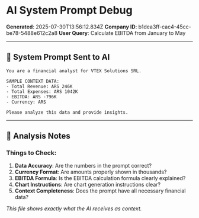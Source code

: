 # AI System Prompt Debug

**Generated**: 2025-07-30T13:56:12.834Z
**Company ID**: b1dea3ff-cac4-45cc-be78-5488e612c2a8
**User Query**: Calculate EBITDA from January to May

---

## 🤖 System Prompt Sent to AI

```
You are a financial analyst for VTEX Solutions SRL. 
      
SAMPLE CONTEXT DATA:
- Total Revenue: ARS 246K
- Total Expenses: ARS 1042K
- EBITDA: ARS -796K
- Currency: ARS

Please analyze this data and provide insights.
```

---

## 📝 Analysis Notes

### Things to Check:
1. **Data Accuracy**: Are the numbers in the prompt correct?
2. **Currency Format**: Are amounts properly shown in thousands?
3. **EBITDA Formula**: Is the EBITDA calculation formula clearly explained?
4. **Chart Instructions**: Are chart generation instructions clear?
5. **Context Completeness**: Does the prompt have all necessary financial data?

*This file shows exactly what the AI receives as context.*
